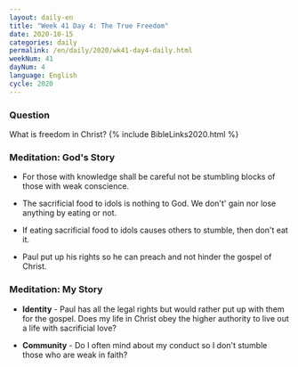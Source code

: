 ```yaml
---
layout: daily-en
title: "Week 41 Day 4: The True Freedom"
date: 2020-10-15 
categories: daily
permalink: /en/daily/2020/wk41-day4-daily.html
weekNum: 41
dayNum: 4
language: English
cycle: 2020
---
```

### Question     
What is freedom in Christ?
{% include BibleLinks2020.html %} 

### Meditation: God's Story   
+ For those with knowledge shall be careful not be stumbling blocks of those with weak conscience. 

+ The sacrificial food to idols is nothing to God. We don't' gain nor lose anything by eating or not. 

+ If eating sacrificial food to idols causes others to stumble, then don't eat it. 

+ Paul put up his rights so he can preach and not hinder the gospel of Christ. 

### Meditation: My Story   
+ **Identity** - Paul has all the legal rights but would rather put up with them for the gospel. Does my life in Christ obey the higher authority to live out a life with sacrificial love? 

+ **Community** - Do I often mind about my conduct so I don't stumble those who are weak in faith? 
